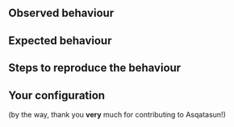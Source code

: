 ## Observed behaviour


## Expected behaviour


## Steps to reproduce the behaviour


## Your configuration


(by the way, thank you **very** much for contributing to Asqatasun!)

